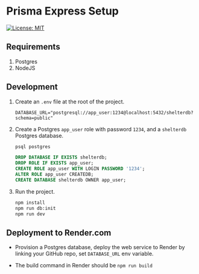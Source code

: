 # Prisma Express Setup

[![License: MIT](https://img.shields.io/badge/License-MIT-yellow.svg)](https://opensource.org/licenses/MIT)

## Requirements

1. Postgres
2. NodeJS

## Development

1. Create an `.env` file at the root of the project.

    ```text
    DATABASE_URL="postgresql://app_user:1234@localhost:5432/shelterdb?schema=public"
    ```

2. Create a Postgres `app_user` role with password `1234`, and a `shelterdb` Postgres database.

    ```bash
    psql postgres
    ```

    ```sql
    DROP DATABASE IF EXISTS shelterdb;
    DROP ROLE IF EXISTS app_user;
    CREATE ROLE app_user WITH LOGIN PASSWORD '1234';
    ALTER ROLE app_user CREATEDB;
    CREATE DATABASE shelterdb OWNER app_user;
    ```

3. Run the project.

    ```bash
    npm install
    npm run db:init
    npm run dev
    ```

## Deployment to Render.com

- Provision a Postgres database, deploy the web service to Render by linking your GitHub repo, set `DATABASE_URL` env variable.

- The build command in Render should be `npm run build`

